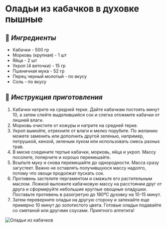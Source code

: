 # Оладьи из кабачков в духовке пышные

## 🛒 *Ингредиенты*  
- Кабачки - 500 гр
- Морковь (крупная) - 1 шт
- Яйца - 2 шт
- Укроп (4 веточки) - 15 гр
- Пшеничная мука - 52 гр
- Перец черный молотый - по вкусу
- Соль - по вкусу


## 🔪 *Инструкция приготовления*  
1.	 Кабачки натрите на средней терке. Дайте кабачкам постоять минут 10, а затем слейте выделившийся сок и слегка отожмите кабачки от лишней влаги.
2.	 Морковь очистите от кожуры и натрите на средней терке.
3.	 Укроп вымойте, отряхните от влаги и мелко порубите. По желанию можете заменить или дополнить другой зеленью, например, петрушкой, кинзой, зеленым луком или использовать смесь разных трав.
4.	 В миске соедините тертые кабачки, морковь, яйца и укроп. Массу посолите, поперчите и хорошо перемешайте.
5.	 Всыпьте муку и снова перемешайте до однородности. Масса сразу загустеет. Важно не оставлять получившуюся массу надолго, потому что овощи продолжат пускать сок.
6.	 Противень застелите пергаментом и смажьте его растительным маслом. Ложкой выложите кабачковую массу на расстоянии друг от друга и сформируйте небольшие круглые овощные оладушки. Поставьте противень в разогретую до 180ºС духовку на 10-15 минут.
7.	 Затем переверните оладьи на другую сторону и запекайте еще примерно 10 минут до золотистого цвета. Готовые оладьи подавайте со сметаной или другими соусами. Приятного аппетита! 

![Оладьи из кабачков](https://www.yournutrition.ru/images/recipes/6843/photo510.jpg)
